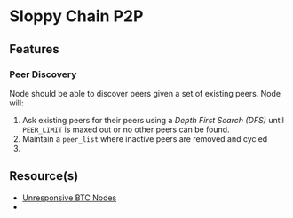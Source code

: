 # Sloppy Chain P2P

## Features

### Peer Discovery
Node should be able to discover peers given a set of existing peers. Node will:
1. Ask existing peers for their peers using a _Depth First Search (DFS)_ until `PEER_LIMIT` is maxed out or no other peers can be found.
2. Maintain a `peer_list` where inactive peers are removed and cycled
3. 



## Resource(s)
- [Unresponsive BTC Nodes](http://www.petecorey.com/blog/2018/07/09/ping-pong-and-unresponsive-bitcoin-nodes/)
- 